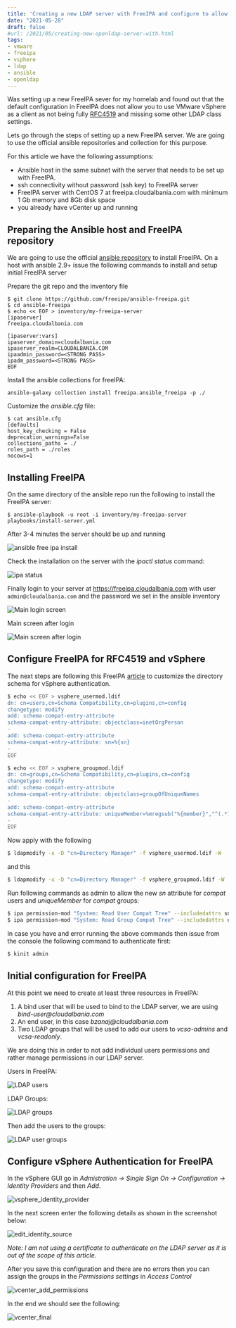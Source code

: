 ```yaml
---
title: 'Creating a new LDAP server with FreeIPA and configure to allow vSphere authentication'
date: "2021-05-28"
draft: false
#url: /2021/05/creating-new-openldap-server-with.html
tags: 
- vmware
- freeipa
- vsphere
- ldap
- ansible
- openldap
---
```


Was setting up a new FreeIPA sever for my homelab and found out that the default configuration in FreeIPA does not allow you to use VMware vSphere as a client as not being fully [RFC4519](https://datatracker.ietf.org/doc/html/rfc4519) and missing some other LDAP class settings.

Lets go through the steps of setting up a new FreeIPA server. We are going to use the official ansible repositories and collection for this purpose.

For this article we have the following assumptions:

* Ansible host in the same subnet with the server that needs to be set up with FreeIPA.
* ssh connectivity without password (ssh key) to FreeIPA server
* FreeIPA server with CentOS 7 at freeipa.cloudalbania.com with minimum 1 Gb memory and 8Gb disk space
* you already have vCenter up and running

## Preparing the Ansible host and FreeIPA repository

We are going to use the official [ansible repository](https://github.com/freeipa/ansible-freeipa) to install FreeIPA. On a host with ansible 2.9+ issue the following commands to install and setup initial FreeIPA server

Prepare the git repo and the inventory file

```
$ git clone https://github.com/freeipa/ansible-freeipa.git
$ cd ansible-freeipa
$ echo << EOF > inventory/my-freeipa-server
[ipaserver]
freeipa.cloudalbania.com
  
[ipaserver:vars]
ipaserver_domain=cloudalbania.com
ipaserver_realm=CLOUDALBANIA.COM
ipaadmin_password=<STRONG PASS>
ipadm_password=<STRONG PASS>
EOF
```

Install the ansible collections for freeIPA:

```
ansible-galaxy collection install freeipa.ansible_freeipa -p ./
```

Customize the _ansible.cfg_ file:

```
$ cat ansible.cfg
[defaults]
host_key_checking = False
deprecation_warnings=False
collections_paths = ./
roles_path = ./roles
nocows=1
```

## Installing FreeIPA

On the same directory of the ansible repo run the following to install the FreeIPA server:

```
$ ansible-playbook -u root -i inventory/my-freeipa-server playbooks/install-server.yml
```

After 3-4 minutes the server should be up and running

![ansible free ipa install](/ldap1.jpg)

Check the installation on the server with the _ipactl status_ command:

![ipa status](/ldap2.jpg)

Finally login to your server at <https://freeipa.cloudalbania.com> with user `admin@cloudalbania.com` and the password we set in the ansible inventory

![Main login screen](/ldap3.png)

Main screen after login

![Main screen after login](/ldap4.png)

## Configure FreeIPA for RFC4519 and vSphere

The next steps are following this FreeIPA [article](https://www.freeipa.org/page/HowTo/vsphere5_integration) to customize the directory schema for vSphere authentication.

```bash
$ echo << EOF > vsphere_usermod.ldif  
dn: cn=users,cn=Schema Compatibility,cn=plugins,cn=config  
changetype: modify  
add: schema-compat-entry-attribute  
schema-compat-entry-attribute: objectclass=inetOrgPerson  
-  
add: schema-compat-entry-attribute  
schema-compat-entry-attribute: sn=%{sn}  
-  
EOF
```

```bash
$ echo << EOF > vsphere_groupmod.ldif  
dn: cn=groups,cn=Schema Compatibility,cn=plugins,cn=config  
changetype: modify  
add: schema-compat-entry-attribute  
schema-compat-entry-attribute: objectclass=groupOfUniqueNames  
-  
add: schema-compat-entry-attribute  
schema-compat-entry-attribute: uniqueMember=%mregsub("%{member}","^(.*)accounts(.*)","%1compat%2")  
-  
EOF
```

Now apply with the following

```bash
$ ldapmodify -x -D "cn=Directory Manager" -f vsphere_usermod.ldif -W  
```

and this

```bash
$ ldapmodify -x -D "cn=Directory Manager" -f vsphere_groupmod.ldif -W 
```

Run following commands as admin to allow the new _sn_ attribute for _compat_ users and _uniqueMember_ for _compat_ groups:

```bash
$ ipa permission-mod "System: Read User Compat Tree" --includedattrs sn
$ ipa permission-mod "System: Read Group Compat Tree" --includedattrs uniquemember

```

In case you have and error running the above commands then issue from the console the following command to authenticate first:

```bash
$ kinit admin 
```

## Initial configuration for FreeIPA

At this point we need to create at least three resources in FreeIPA:

1. A bind user that will be used to bind to the LDAP server, we are using _bind-user@cloudalbania.com_
2. An end user, in this case _bzanaj@cloudalbania.com_
3. Two LDAP groups that will be used to add our users to _vcsa-admins_ and _vcsa-readonly_.

We are doing this in order to not add individual users permissions and rather manage permissions in our LDAP server.

Users in FreeIPA:

![LDAP users](/ldap_users.png)

LDAP Groups:

![LDAP groups](/ldap_groups.png)

Then add the users to the groups:

![LDAP user groups](/user_groups.png)

## Configure vSphere Authentication for FreeIPA

In the vSphere GUI go in _Admistration -> Single Sign On -> Configuration -> Identity Providers_ and then _Add_.

![vsphere_identity_provider](/vsphere_identity_provider.png)

In the next screen enter the following details as shown in the screenshot below:

![edit_identity_source](/edit_identity_source.png)

_Note: I am not using a certificate to authenticate on the LDAP server as it is out of the scope of this article._

After you save this configuration and there are no errors then you can assign the groups in the _Permissions settings_ in _Access Control_

![vcenter_add_permissions](/vcenter_add_permissions.png)

In the end we should see the following:

![vcenter_final](/vcenter_final.png)
